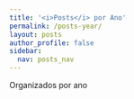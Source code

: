 ```yaml
---
title: '<i>Posts</i> por Ano'
permalink: /posts-year/
layout: posts
author_profile: false
sidebar:
  nav: posts_nav
---
```


Organizados por ano
